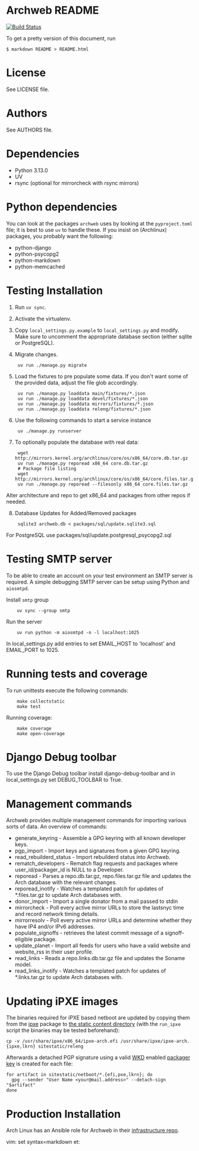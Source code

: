 # Archweb README

[![Build Status](https://github.com/archlinux/archweb/actions/workflows/main.yml/badge.svg)](https://github.com/archlinux/archweb/actions/workflows/main.yml)

To get a pretty version of this document, run

    $ markdown README > README.html

# License

See LICENSE file.

# Authors

See AUTHORS file.

# Dependencies

- Python 3.13.0
- UV
- rsync (optional for mirrorcheck with rsync mirrors)

# Python dependencies

You can look at the packages `archweb` uses by looking at the `pyproject.toml` file;
it is best to use `uv` to handle these. If you insist on (Archlinux) packages, you
probably want the following:

- python-django
- python-psycopg2
- python-markdown
- python-memcached

# Testing Installation

1. Run `uv sync`.
2. Activate the virtualenv.
3. Copy `local_settings.py.example` to `local_settings.py` and modify.
   Make sure to uncomment the appropriate database section (either sqlite or
   PostgreSQL).
4. Migrate changes.

        uv run ./manage.py migrate
5. Load the fixtures to pre populate some data. If you don't want some of the
   provided data, adjust the file glob accordingly.

        uv run ./manage.py loaddata main/fixtures/*.json
        uv run ./manage.py loaddata devel/fixtures/*.json
        uv run ./manage.py loaddata mirrors/fixtures/*.json
        uv run ./manage.py loaddata releng/fixtures/*.json
6. Use the following commands to start a service instance

        uv ./manage.py runserver
7. To optionally populate the database with real data:

        wget http://mirrors.kernel.org/archlinux/core/os/x86_64/core.db.tar.gz
        uv run ./manage.py reporead x86_64 core.db.tar.gz
        # Package file listing
        wget http://mirrors.kernel.org/archlinux/core/os/x86_64/core.files.tar.gz
        uv run ./manage.py reporead --filesonly x86_64 core.files.tar.gz

Alter architecture and repo to get x86\_64 and packages from other repos if
needed.

8. Database Updates for Added/Removed packages

        sqlite3 archweb.db < packages/sql/update.sqlite3.sql

For PostgreSQL use packages/sql/update.postgresql_psycopg2.sql


# Testing SMTP server

To be able to create an account on your test environment an SMTP server is
required. A simple debugging SMTP server can be setup using Python and `aiosmtpd`.

Install `smtp` group

        uv sync --group smtp

Run the server

        uv run python -m aiosmtpd -n -l localhost:1025

In local\_settings.py add entries to set EMAIL\_HOST to 'localhost' and EMAIL\_PORT to
1025.

# Running tests and coverage

To run unittests execute the following commands:

        make collectstatic
        make test

Running coverage:

        make coverage
        make open-coverage

# Django Debug toolbar

To use the Django Debug toolbar install django-debug-toolbar and in local_settings.py
set DEBUG_TOOLBAR to True.

# Management commands

Archweb provides multiple management commands for importing various sorts of data. An overview of commands:

* generate_keyring - Assemble a GPG keyring with all known developer keys.
* pgp_import - Import keys and signatures from a given GPG keyring.
* read_rebuilderd_status - Import rebuilderd status into Archweb.
* rematch_developers - Rematch flag requests and packages where user_id/packager_id is NULL to a Developer.
* reporead - Parses a repo.db.tar.gz, repo.files.tar.gz file and updates the Arch database with the relevant changes.
* reporead_inotify - Watches a templated patch for updates of *.files.tar.gz to update Arch databases with.
* donor_import - Import a single donator from a mail passed to stdin
* mirrorcheck - Poll every active mirror URLs to store the lastsnyc time and record network timing details.
* mirrorresolv - Poll every active mirror URLs and determine whether they have IP4 and/or IPv6 addresses.
* populate_signoffs - retrieves the latest commit message of a signoff-eligible package.
* update_planet - Import all feeds for users who have a valid website and website_rss in their user profile.
* read_links - Reads a repo.links.db.tar.gz file and updates the Soname model.
* read_links_inotify - Watches a templated patch for updates of *.links.tar.gz to update Arch databases with.

# Updating iPXE images

The binaries required for iPXE based netboot are updated by copying them from
the [ipxe](https://archlinux.org/packages/extra/x86_64/ipxe/) package to
[the static content directory](/sitestatic/netboot/) (with the `run_ipxe`
script the binaries may be tested beforehand):

```
cp -v /usr/share/ipxe/x86_64/ipxe-arch.efi /usr/share/ipxe/ipxe-arch.{ipxe,lkrn} sitestatic/releng
```

Afterwards a detached PGP signature using a valid
[WKD](https://wiki.archlinux.org/title/GnuPG#Web_Key_Directory) enabled
[packager
key](https://gitlab.archlinux.org/archlinux/archlinux-keyring/-/wikis/home) is
created for each file:

```
for artifact in sitestatic/netboot/*.{efi,pxe,lkrn}; do
  gpg --sender "User Name <your@mail.address>" --detach-sign "$artifact"
done
```

# Production Installation

Arch Linux has an Ansible role for Archweb in their [infrastructure repo](https://gitlab.archlinux.org/archlinux/infrastructure).

vim: set syntax=markdown et:
